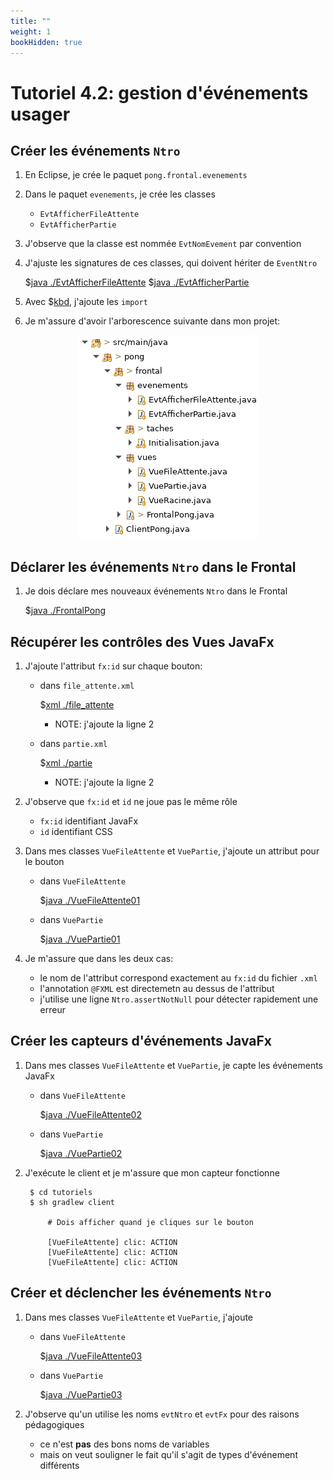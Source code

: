 ```yaml
---
title: ""
weight: 1
bookHidden: true
---
```



# Tutoriel 4.2: gestion d'événements usager

## Créer les événements `Ntro`

1. En Eclipse, je crée le paquet `pong.frontal.evenements`

1. Dans le paquet `evenements`, je crée les classes 
    * `EvtAfficherFileAttente`
    * `EvtAfficherPartie`

1. J'observe que la classe est nommée `EvtNomEvement` par convention

1. J'ajuste les signatures de ces classes, qui doivent hériter de `EventNtro`

    $[java ./EvtAfficherFileAttente]()
    $[java ./EvtAfficherPartie]()

1. Avec $[kbd](Ctrl+1), j'ajoute les `import`

1. Je m'assure d'avoir l'arborescence suivante dans mon projet:

<center>
<img src="eclipse01.png" />
</center>

## Déclarer les événements `Ntro` dans le Frontal


1. Je dois déclare mes nouveaux événements `Ntro` dans le Frontal

    $[java ./FrontalPong]()


## Récupérer les contrôles des Vues JavaFx

1. J'ajoute l'attribut `fx:id` sur chaque bouton:

    * dans `file_attente.xml`

        $[xml ./file_attente]()

        * NOTE: j'ajoute la ligne 2
            

    * dans `partie.xml`

        $[xml ./partie]()

        * NOTE: j'ajoute la ligne 2

1. J'observe que `fx:id` et `id` ne joue pas le même rôle
    * `fx:id` identifiant JavaFx 
    * `id` identifiant CSS

1. Dans mes classes `VueFileAttente` et `VuePartie`, j'ajoute un attribut pour le bouton

    * dans `VueFileAttente`

        $[java ./VueFileAttente01]()

    * dans `VuePartie`

        $[java ./VuePartie01]()

1. Je m'assure que dans les deux cas:
    * le nom de l'attribut correspond exactement au `fx:id` du fichier `.xml`
    * l'annotation `@FXML` est directemetn au dessus de l'attribut
    * j'utilise une ligne `Ntro.assertNotNull` pour détecter rapidement une erreur

## Créer les capteurs d'événements JavaFx

1. Dans mes classes `VueFileAttente` et `VuePartie`, je capte les événements JavaFx

    * dans `VueFileAttente`

        $[java ./VueFileAttente02]()

    * dans `VuePartie`

        $[java ./VuePartie02]()

1. J'exécute le client et je m'assure que mon capteur fonctionne

        $ cd tutoriels
        $ sh gradlew client

            # Dois afficher quand je cliques sur le bouton

            [VueFileAttente] clic: ACTION
            [VueFileAttente] clic: ACTION
            [VueFileAttente] clic: ACTION
            

## Créer et déclencher les événements `Ntro`

1. Dans mes classes `VueFileAttente` et `VuePartie`, j'ajoute

    * dans `VueFileAttente`

        $[java ./VueFileAttente03]()

    * dans `VuePartie`

        $[java ./VuePartie03]()

1. J'observe qu'un utilise les noms `evtNtro` et `evtFx` pour des raisons pédagogiques
    * ce n'est **pas** des bons noms de variables
    * mais on veut souligner le fait qu'il s'agit de types d'événement différents
